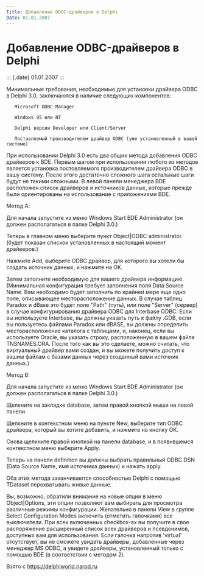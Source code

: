 ```yaml
---
Title: Добавление ODBC-драйверов в Delphi
Date: 01.01.2007
---
```



Добавление ODBC-драйверов в Delphi
==================================

::: {.date}
01.01.2007
:::

Минимальные требования, необходимые для установки драйвера ODBC в Delphi
3.0, заключаются в наличие следующих компонентов:

       Microsoft ODBC Manager

       Windows 95 или NT

       Delphi версии Developer или Client/Server

       Поставляемый производителем драйвер ODBC (уже установленный в вашей системе)

При использовании Delphi 3.0 есть два общих метода добавления ODBC
драйверов к BDE. Первым шагом при использовании любого из методов
является установка постовляемого производителем драйвера ODBC в вашу
систему. После этого достаточно сложного шага остальные шаги будут не
такими сложными. В левой панели менеджера BDE расположен список
драйверов и источников данных, которые прежде были ориентированы на
использование с приложениями BDE.

Метод A:

Для начала запустите из меню Windows Start BDE Administrator (он должен
располагаться в папке Delphi 3.0.)

Теперь в главном меню выберите пункт Object\|ODBC administrator. (будет
показан спискок установленных в настоящий момент драйверов.)

Нажмите Add, выберите ODBC драйвер, для которого вы хотели бы создать
источник данных, и нажмите на OK.

Затем заполните необходимую для вашего драйвера информацию. (Минимальная
конфигурация требует заполнения поля Data Source Name. Вам необходимо
будет заполнить по крайней мере еще одно поле, описывающее
месторасположение данных. В случае таблиц Paradox и dBase это будет поле
\"Path\" (путь), или поле \"Server\" (сервер) в случае конфигурирования
драйвера ODBC для Interbase ODBC. Если вы используете Interbase, вы
должны указать путь к файлу .GDB, если вы пользуетесь файлами Paradox
или dBASE, вы должны определить месторасположение каталога с таблицами,
и, наконец, если вы используете Oracle, вы указать строку, расположенную
в вашем файле TNSNAMES.ORA. После того как вы это сделаете, можно
считать, что виртуальный драйвер вами создан, и вы можете получить
доступ к вашим файлам с базами данных через созданный вами источник
данных.)

Метод B:

Для начала запустите из меню Windows Start BDE Administrator (он должен
располагаться в папке Delphi 3.0.)

Щелкните на закладке database, затем правой кнопкой мыши на левой
панели.

Щелкните в контекстном меню на пункте New, выберите тип ODBC драйвера,
который вы хотите добавить, и нажмите на кнопку OK.

Снова щелкните правой кнопкой на панели database, и в появившемся
контекстном меню выберите Apply.

Теперь на панели definition вы должны выбрать правильный ODBC DSN (Data
Source Name, имя источника данных) и нажать apply.

Оба этих метода заканчиваются способностью Delphi с помощью TDataset
перехватывать живые данные.

Вы, возможно, обратили внимание на новые опции в меню Object\|Options,
эти опции позволяют вам выбирать для просмотра различные режимы
конфигурации. Желательно в панели View в группе Select Configuration
Modes включить (отметить галочками) все выключатели. При всех включенных
checkbox-ах вы получите в свое распоряжение расширенный список всех
драйверов и псевдонимов, доступных вам для использования. Если галочка
напротив \'virtual\' отсутствует, вы не сможете увидеть драйверы,
добавленные через менеджер MS ODBC, а увидете драйверы, установленный
только с помощью BDE (в соответствии с методом 2).

Взято с <https://delphiworld.narod.ru>
